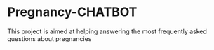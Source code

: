 # Pregnancy-CHATBOT
This project is aimed at helping answering the most frequently asked questions about pregnancies 
